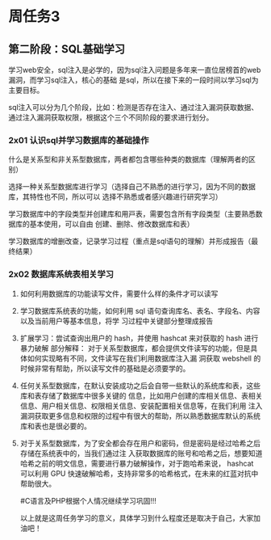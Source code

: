 # 周任务3

## 第二阶段：SQL基础学习 

学习web安全，sql注⼊是必学的，因为sql注⼊问题是多年来⼀直位居榜⾸的web漏洞，⽽学习sql注⼊，核⼼的基础 是sql，所以在接下来的⼀段时间以学习sql为主要⽬标。

sql注⼊可以分为⼏个阶段，⽐如：检测是否存在注⼊、通过注⼊漏洞获取数据、通过注⼊漏洞获取权限，根据这个三个不同阶段的要求进⾏划分。

### 2x01 认识sql并学习数据库的基础操作 

什么是关系型和⾮关系型数据库，两者都包含哪些种类的数据库（理解两者的区别） 

 选择⼀种关系型数据库进⾏学习（选择⾃⼰不熟悉的进⾏学习，因为不同的数据库，其特性也不同，所以可以 选择不熟悉或者感兴趣进⾏研究学习）

学习数据库中的字段类型并创建库和⽤⼾表，需要包含所有字段类型（主要熟悉数据库的基本使⽤，可以⾃由 创建、删除、修改数据库和表）

学习数据库的增删改查，记录学习过程（重点是sql语句的理解）并形成报告（最终结果）

### 2x02 数据库系统表相关学习 

1. 如何利用数据库的功能读写文件，需要什么样的条件才可以读写

2. 学习数据库系统表的功能，如何利用 sql 语句查询库名、表名、字段名、内容以及当前用户等基本信息，将学 习过程中关键部分整理成报告

3. 扩展学习：尝试查询出用户的 hash，并使用 hashcat 来对获取的 hash 进行暴力破解
   部分解释：
   对于关系型数据库，都会提供文件读写的功能，但是具体如何实现略有不同，文件读写在我们利用数据库注入漏 洞获取 webshell 的时候非常有帮助，所以读写文件的基础是必须要学的。

4. 任何关系型数据库，在默认安装成功之后会自带一些默认的系统库和表，这些库和表存储了数据库中很多关键的 信息，比如用户创建的库相关信息、表相关信息、用户相关信息、权限相关信息、安装配置相关信息等，在我们利用 注入漏洞获取更多信息和权限的过程中有很大的帮助，所以熟悉数据库默认的系统库和表也是很必要的。

5. 对于关系型数据库，为了安全都会存在用户和密码，但是密码是经过哈希之后存储在系统表中的，当我们通过注 入获取数据库的账号和哈希之后，想要知道哈希之前的明文信息，需要进行暴力破解操作，对于跑哈希来说， hashcat 可以利用 GPU 快速破解哈希，支持非常多的哈希格式，在未来的红蓝对抗中帮助很大。

   #C语言及PHP根据个人情况继续学习巩固!!!

   

   以上就是这周任务学习的意义，具体学习到什么程度还是取决于自己，大家加油吧！

